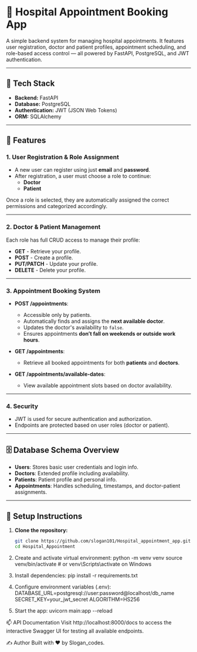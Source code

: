 # 🏥 Hospital Appointment Booking App

A simple backend system for managing hospital appointments. It features user registration, doctor and patient profiles, appointment scheduling, and role-based access control — all powered by FastAPI, PostgreSQL, and JWT authentication.

---

## 🔧 Tech Stack

- **Backend:** FastAPI
- **Database:** PostgreSQL
- **Authentication:** JWT (JSON Web Tokens)
- **ORM:** SQLAlchemy

---

## 📌 Features

### 1. User Registration & Role Assignment

- A new user can register using just **email** and **password**.
- After registration, a user must choose a role to continue:
  - **Doctor**
  - **Patient**

Once a role is selected, they are automatically assigned the correct permissions and categorized accordingly.

---

### 2. Doctor & Patient Management

Each role has full CRUD access to manage their profile:

- **GET** - Retrieve your profile.
- **POST** - Create a profile.
- **PUT/PATCH** - Update your profile.
- **DELETE** - Delete your profile.

---

### 3. Appointment Booking System

- **POST /appointments**:  
  - Accessible only by patients.
  - Automatically finds and assigns the **next available doctor**.
  - Updates the doctor's availability to `false`.
  - Ensures appointments **don’t fall on weekends or outside work hours**.

- **GET /appointments**:  
  - Retrieve all booked appointments for both **patients** and **doctors**.

- **GET /appointments/available-dates**:  
  - View available appointment slots based on doctor availability.

---

### 4. Security

- JWT is used for secure authentication and authorization.
- Endpoints are protected based on user roles (doctor or patient).

---

## 🗄️ Database Schema Overview

- **Users**: Stores basic user credentials and login info.
- **Doctors**: Extended profile including availability.
- **Patients**: Patient profile and personal info.
- **Appointments**: Handles scheduling, timestamps, and doctor-patient assignments.

---

## 🚀 Setup Instructions

1. **Clone the repository:**
   ```bash
   git clone https://github.com/slogan101/Hospital_appointment_app.git
   cd Hospital_Appointment

2. Create and activate virtual environment:
    python -m venv venv
    source venv/bin/activate  # or venv\Scripts\activate on Windows

3. Install dependencies:
    pip install -r requirements.txt

4. Configure environment variables (.env):
    DATABASE_URL=postgresql://user:password@localhost/db_name
    SECRET_KEY=your_jwt_secret
    ALGORITHM=HS256

5. Start the app:
    uvicorn main:app --reload

📫 API Documentation
Visit http://localhost:8000/docs to access the interactive Swagger UI for testing all available endpoints.



✍️ Author
Built with ❤️ by Slogan_codes.



